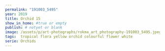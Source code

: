 ```yaml
---
permalink: "191003_5495"
year: 2019
title: Orchid 15
show_in_home: #true or empty
publish: # notyet or blank
image: /assets/p/art-photographs/rokma_art_photography-191003_5495.jpeg
tags:  tropical flora yellow orchid colourful flower white
serie: Orchids
---
```

